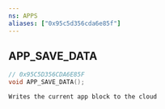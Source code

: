 ```yaml
---
ns: APPS
aliases: ["0x95c5d356cda6e85f"]
---
```

## APP_SAVE_DATA

```c
// 0x95C5D356CDA6E85F
void APP_SAVE_DATA();
```

```
Writes the current app block to the cloud
```
